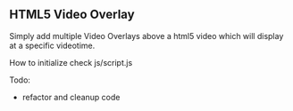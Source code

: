 ## HTML5 Video Overlay

Simply add multiple Video Overlays above a html5 video which will display at a specific videotime. 

How to initialize check js/script.js

Todo:

 - refactor and cleanup code

